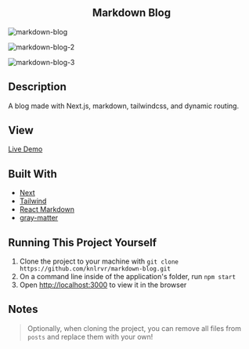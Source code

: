 <h2 align="center"> Markdown Blog </h2>

![markdown-blog](https://user-images.githubusercontent.com/91632194/225405545-98d59fab-aca8-402f-a452-38d15f88689e.png)

![markdown-blog-2](https://user-images.githubusercontent.com/91632194/225405555-2db9d222-56cd-4fa7-83e4-f9f8fc541312.png)

![markdown-blog-3](https://user-images.githubusercontent.com/91632194/225405569-d4ae5a7b-c3bb-48b7-a189-e6b94143f4ae.png)

## Description
A blog made with Next.js, markdown, tailwindcss, and dynamic routing. 

## View 
[Live Demo](https://markdown-blog-knlrvr.vercel.app/)

## Built With
- [Next](https://nextjs.org/docs)
- [Tailwind](https://tailwindcss.com/docs/installation)
- [React Markdown](https://www.npmjs.com/package/react-markdown)
- [gray-matter](https://github.com/jonschlinkert/gray-matter)

## Running This Project Yourself 
1. Clone the project to your machine with `git clone https://github.com/knlrvr/markdown-blog.git`
2. On a command line inside of the application's folder, run `npm start`
3. Open [http://localhost:3000](http://localhost:3000) to view it in the browser

## Notes
> Optionally, when cloning the project, you can remove all files from `posts` and replace them with your own! 
